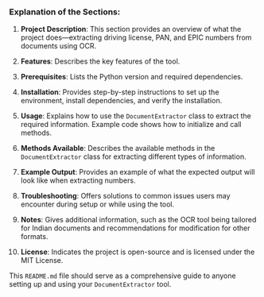 
### Explanation of the Sections:

1. **Project Description**: This section provides an overview of what the project does—extracting driving license, PAN, and EPIC numbers from documents using OCR.

2. **Features**: Describes the key features of the tool.

3. **Prerequisites**: Lists the Python version and required dependencies.

4. **Installation**: Provides step-by-step instructions to set up the environment, install dependencies, and verify the installation.

5. **Usage**: Explains how to use the `DocumentExtractor` class to extract the required information. Example code shows how to initialize and call methods.

6. **Methods Available**: Describes the available methods in the `DocumentExtractor` class for extracting different types of information.

7. **Example Output**: Provides an example of what the expected output will look like when extracting numbers.

8. **Troubleshooting**: Offers solutions to common issues users may encounter during setup or while using the tool.

9. **Notes**: Gives additional information, such as the OCR tool being tailored for Indian documents and recommendations for modification for other formats.

10. **License**: Indicates the project is open-source and is licensed under the MIT License.

This `README.md` file should serve as a comprehensive guide to anyone setting up and using your `DocumentExtractor` tool.
